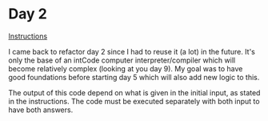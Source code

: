 # Day 2

[Instructions](https://adventofcode.com/2019/day/2)

I came back to refactor day 2 since I had to reuse it (a lot) in the future. It's only the base of an intCode computer interpreter/compiler which will become relatively complex (looking at you day 9). My goal was to have good foundations before starting day 5 which will also add new logic to this.

The output of this code depend on what is given in the initial input, as stated in the instructions. The code must be executed separately with both input to have both answers.
